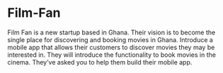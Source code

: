 # Film-Fan
Film Fan is a new startup based in Ghana. Their vision is to become the single place for discovering and booking movies in Ghana. Introduce a mobile app that allows their customers to discover movies they may be interested in. They will introduce the functionality to book movies in the cinema. They’ve asked you to help them build their mobile app.
